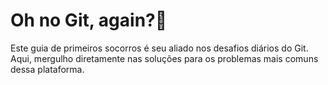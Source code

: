 # Oh no Git, again?📜

Este guia de primeiros socorros é seu aliado nos desafios diários do Git. Aqui, mergulho diretamente nas soluções para os problemas mais comuns dessa plataforma. 
